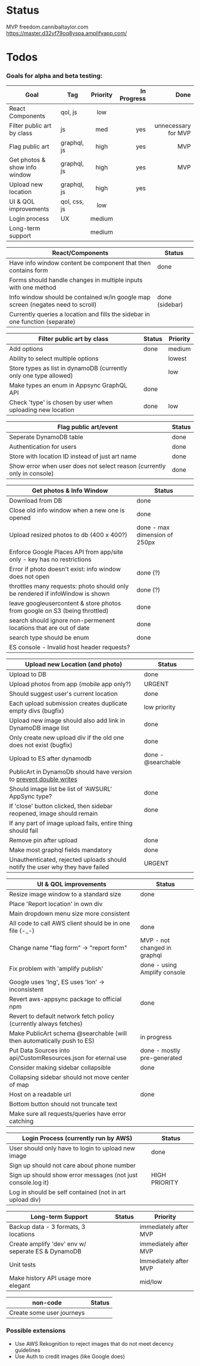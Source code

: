 # Status
MVP
freedom.cannibaltaylor.com
https://master.d32yf79oq8yspa.amplifyapp.com/

# Todos

### Goals for alpha and beta testing:
| Goal                          | Tag          | Priority | In Progress |                Done |
| ----------------------------- | ------------ | :------: | ----------: | ------------------: |
| React Components              | qol, js      |   low    |             |                     |
| Filter public art by class    | js           |   med    |         yes | unnecessary for MVP |
| Flag public art               | graphql, js  |   high   |         yes |                 MVP |
| Get photos & show info window | graphql, js  |   high   |         yes |                 MVP |
| Upload new location           | graphql, js  |   high   |         yes |                     |
| UI & QOL improvements         | qol, css, js |   low    |             |                     |
| Login process                 | UX           |  medium  |             |                     |
| Long-term support             |              |  medium  |             |                     |

| React/Components                                                                | Status         |
| ------------------------------------------------------------------------------- | -------------- |
| Have info window content be component that then contains form                   | done           |
| Forms should handle changes in multiple inputs with one method                  |                |
| Info window should be contained w/in google map screen (negates need to scroll) | done (sidebar) |
| Currently queries a location and fills the sidebar in one function (separate)   |                |

| Filter public art by class                                        | Status | Priority |
| ----------------------------------------------------------------- | ------ | -------- |
| Add options                                                       | done   | medium   |
| Ability to select multiple options                                |        | lowest   |
| Store types as list in dynamoDB (currently only one type allowed) |        | low      |
| Make types an enum in Appsync GraphQL API                         | done   |          |
| Check 'type' is chosen by user when uploading new location        | done   | low      |

| Flag public art/event                                                   | Status |
| ----------------------------------------------------------------------- | ------ |
| Seperate DynamoDB table                                                 | done   |
| Authentication for users                                                | done   |
| Store with location ID instead of just art name                         | done   |
| Show error when user does not select reason (currently only in console) | done   |

| Get photos & Info Window                                                      | Status                        |
| ----------------------------------------------------------------------------- | ----------------------------- |
| Download from DB                                                              | done                          |
| Close old info window when a new one is opened                                | done                          |
| Upload resized photos to db (400 x 400?)                                      | done - max dimension of 250px |
| Enforce Google Places API from app/site only - key has no restrictions        |                               |
| Error if photo doesn't exist: info window does not open                       | done (?)                      |
| throttles many requests: photo should only be rendered if infoWindow is shown | done (?)                      |
| leave googleusercontent & store photos from google on S3 (being throttled)    | done                          |
| search should ignore non-permenent locations that are out of date             | done                          |
| search type should be enum                                                    | done                          |
| ES console - Invalid host header requests?                                    |                               |

| Upload new Location (and photo)                                               | Status             |
| ----------------------------------------------------------------------------- | ------------------ |
| Upload to DB                                                                  | done               |
| Upload photos from app (mobile app only?)                                     | URGENT             |
| Should suggest user's current location                                        | done               |
| Each upload submission creates duplicate empty divs (bugfix)                  | low priority       |
| Upload new image should also add link in DynamoDB image list                  | done               |
| Only create new upload div if the old one does not exist (bugfix)             | done               |
| Upload to ES after dynamodb                                                   | done - @searchable |
| PublicArt in DynamoDb should have version to [prevent double writes][0]       |                    |
| Should image list be list of 'AWSURL' AppSync type?                           | done               |
| If 'close' button clicked, then sidebar reopened, image should remain         | done               |
| If any part of image upload fails, entire thing should fail                   |                    |
| Remove pin after upload                                                       | done               |
| Make most graphql fields mandatory                                            | done               |
| Unauthenticated, rejected uploads should notify the user why they have failed | URGENT             |


| UI & QOL improvements                                                  | Status                       |
| ---------------------------------------------------------------------- | ---------------------------- |
| Resize image window to a standard size                                 | done                         |
| Place 'Report location' in own div                                     |                              |
| Main dropdown menu size more consistent                                |                              |
| All code to call AWS client should be in one file (-_-)                | done                         |
| Change name "flag form" -> "report form"                               | MVP - not changed in graphql |
| Fix problem with 'amplify publish'                                     | done - using Amplify console |
| Google uses 'lng', ES uses 'lon' -> inconsistent                       |                              |
| Revert aws-appsync package to official npm                             | done                         |
| Revert to default network fetch policy (currently always fetches)      |                              |
| Make PublicArt schema @searchable (will then automatically push to ES) | in progress                  |
| Put Data Sources into api/CustomResources.json for eternal use         | done - mostly pre-generated  |
| Consider making sidebar collapsible                                    | done                         |
| Collapsing sidebar should not move center of map                       |                              |
| Host on a readable url                                                 | done                         |
| Bottom button should not truncate text                                 |                              |
| Make sure all requests/queries have error catching                     |                              |

| Login Process (currently run by AWS)                         | Status        |
| ------------------------------------------------------------ | ------------- |
| User should only have to login to upload new image           | done          |
| Sign up should not care about phone number                   |               |
| Sign up should show error messages (not just console.log it) | HIGH PRIORITY |
| Log in should be self contained (not in art upload div)      |               |

| Long-term Support                                  | Status | Priority              |
| -------------------------------------------------- | ------ | --------------------- |
| Backup data - 3 formats, 3 locations               |        | immediately after MVP |
| Create amplify 'dev' env w/ seperate ES & DynamoDB |        | immediately after MVP |
| Unit tests                                         |        | Immediately after MVP |
| Make history API usage more elegant                |        | mid/low               |

| non-code                  | Status |
| ------------------------- | ------ |
| Create some user journeys |        |

[0]: https://docs.aws.amazon.com/appsync/latest/devguide/tutorial-dynamodb-resolvers.html#modifying-the-updatepost-resolver-dynamodb-updateitem

### Possible extensions
- Use AWS Rekognition to reject images that do not meet decency guidelines
- Use Auth to credit images (like Google does)